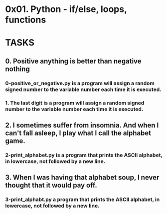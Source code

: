 # 0x01. Python - if/else, loops, functions

# TASKS

## 0. Positive anything is better than negative nothing

### 0-positive_or_negative.py is a program will assign a random signed number to the variable number each time it is executed.

### 1. The last digit is a program will assign a random signed number to the variable number each time it is executed.

## 2. I sometimes suffer from insomnia. And when I can't fall asleep, I play what I call the alphabet game.

### 2-print_alphabet.py is a program that prints the ASCII alphabet, in lowercase, not followed by a new line.

## 3. When I was having that alphabet soup, I never thought that it would pay off.

### 3-print_alphabt.py a program that prints the ASCII alphabet, in lowercase, not followed by a new line.

## 